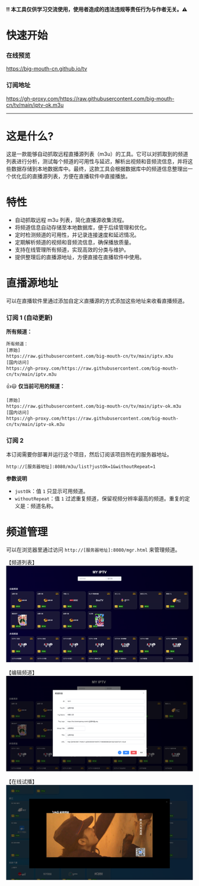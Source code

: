 **:bangbang: 本工具仅供学习交流使用，使用者造成的违法违规等责任行为与作者无关。:warning:**

# 快速开始
### 在线预览
https://big-mouth-cn.github.io/tv

### 订阅地址
https://gh-proxy.com/https://raw.githubusercontent.com/big-mouth-cn/tv/main/iptv-ok.m3u

---

# 这是什么?
这是一款能够自动抓取远程直播源列表（m3u）的工具。它可以对抓取到的频道列表进行分析，测试每个频道的可用性与延迟，解析出视频和音频流信息，并将这些数据存储到本地数据库中。最终，这款工具会根据数据库中的频道信息整理出一个优化后的直播源列表，方便在直播软件中直接播放。

# 特性
- 自动抓取远程 m3u 列表，简化直播源收集流程。
- 将频道信息自动存储至本地数据库，便于后续管理和优化。
- 定时检测频道的可用性，并记录连接速度和延迟情况。
- 定期解析频道的视频和音频流信息，确保播放质量。
- 支持在线管理所有频道，实现高效的分类与维护。
- 提供整理后的直播源地址，方便直接在直播软件中使用。

# 直播源地址
可以在直播软件里通过添加自定义直播源的方式添加这些地址来收看直播频道。

### 订阅 1 (自动更新)

**所有频道：**
```
所有频道：
[原始]
https://raw.githubusercontent.com/big-mouth-cn/tv/main/iptv.m3u
[国内访问]
https://gh-proxy.com/https://raw.githubusercontent.com/big-mouth-cn/tv/main/iptv.m3u
```

:+1::smiley: **仅当前可用的频道：**
```
[原始]
https://raw.githubusercontent.com/big-mouth-cn/tv/main/iptv-ok.m3u
[国内访问] 
https://gh-proxy.com/https://raw.githubusercontent.com/big-mouth-cn/tv/main/iptv-ok.m3u
```

### 订阅 2
本订阅需要你部署并运行这个项目，然后订阅该项目所在的服务器地址。
```
http://[服务器地址]:8080/m3u/list?justOk=1&withoutRepeat=1
```

**参数说明**
  - `justOk`：值 `1` 只显示可用频道。
  - `withoutRepeat`：值 `1` 过滤重复频道，保留视频分辨率最高的频道。重复的定义是：频道名称。

# 频道管理
可以在浏览器里通过访问 `http://[服务器地址]:8080/mgr.html` 来管理频道。

【频道列表】
![iShot_2024-12-19_11.38.55.png](docs%2FiShot_2024-12-19_11.38.55.png)

【编辑频道】
![iShot_2024-12-19_11.40.15.png](docs%2FiShot_2024-12-19_11.40.15.png)

【在线试播】
![iShot_2024-12-19_11.41.32.png](docs%2FiShot_2024-12-19_11.41.32.png)